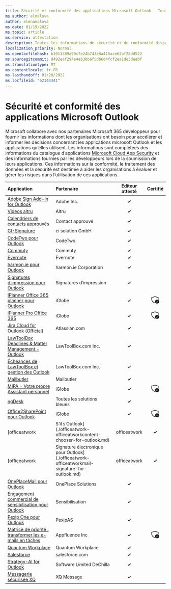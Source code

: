 ```yaml
---
title: Sécurité et conformité des applications Microsoft Outlook - Toutes les applications
ms.author: elmalova
author: elenamalova
ms.date: 01/19/2022
ms.topic: article
ms.service: attestation
description: Toutes les informations de sécurité et de conformité disponibles pour toutes les applications Microsoft Outlook.
localization_priority: Normal
ms.openlocfilehash: b1011389a99c7e24b743e8a415ace62bf28dd522
ms.sourcegitcommit: d492eaf294e4eb3bb6f5db6d4fcf2ea1de3deabf
ms.translationtype: MT
ms.contentlocale: fr-FR
ms.lasthandoff: 01/20/2022
ms.locfileid: "62144341"
---
```

# <a name="microsoft-outlook-apps-security-and-compliance"></a>Sécurité et conformité des applications Microsoft Outlook

Microsoft collabore avec nos partenaires Microsoft 365 développeur pour fournir les informations dont les organisations ont besoin pour accélérer et informer les décisions concernant les applications microsoft Outlook et les applications qu’elles utilisent. Les informations sont complétées des informations du catalogue d’applications [Microsoft Cloud App Security](https://www.microsoft.com/en-us/enterprise-mobility-security/cloud-app-security) et des informations fournies par les développeurs lors de la soumission de leurs applications. Ces informations sur la conformité, le traitement des données et la sécurité est destinée à aider les organisations à évaluer et gérer les risques dans l’utilisation de ces applications.

| **Application** | **Partenaire** | **Éditeur attesté** | **Certifié** |
|:--------|:------------|:----------------------:|:-------------:|
| [Adobe Sign Add-In for Outlook](./adobe-inc-sign-add-in-for-outlook.md) | Adobe Inc. | **✓** |  |
| [Vidéos altru](./altru-videos.md) | Altru | **✓** |  |
| [Calendriers de contacts approuvés](./approved-contact-calendars.md) | Contact approuvé | **✓** |  |
| [CI-Signature](./ci-solution-gmbh-signature.md) | ci solution GmbH | **✓** |  |
| [CodeTwo pour Outlook](./codetwo-for-outlook.md) | CodeTwo | **✓** |  |
| [Commuty](./commuty.md) | Commuty | **✓** |  |
| [Evernote](./evernote.md) | Evernote | **✓** |  |
| [harmon.ie pour Outlook](./harmonie-corporation-for-outlook.md) | harmon.ie Corporation | **✓** |  |
| [Signatures d’impression pour Outlook](./impression-signatures-for-outlook.md) | Signatures d’impression | **✓** |  |
| [IPlanner Office 365 planner pour Outlook](./iglobe-iplanner-office-365-planner-add-in-for-outlook.md) | iGlobe | **✓** | <img alt="Certified application badge" src="../media/certified-badge.png" height="25" width="25" /> |
| [iPlanner Pro Office 365](./iglobe-iplanner-pro-office-365.md) | iGlobe | **✓** | <img alt="Certified application badge" src="../media/certified-badge.png" height="25" width="25" /> |
| [Jira Cloud for Outlook (Official)](./atlassiancom-jira-cloud-for-outlook-official.md) | Atlassian.com | **✓** |  |
| [LawToolBox Deadlines &amp; Matter Management - Outlook](./lawtoolboxcom-inc-lawtoolbox-deadlines-and-matter-management-outlook.md) | LawToolBox.com Inc. | **✓** |  |
| [Échéances de LawToolBox et gestion des Outlook](./lawtoolboxcom-inc-lawtoolbox-deadlines-and-matter-management-outlook.md) | LawToolBox.com Inc. | **✓** |  |
| [Mailbutler](./mailbutler.md) | Mailbutler | **✓** |  |
| [MIPA - Votre propre Assistant personnel](./iglobe-mipa-your-own-personal-assistant.md) | iGlobe | **✓** | <img alt="Certified application badge" src="../media/certified-badge.png" height="25" width="25" /> |
| [ngDesk](./all-blue-solutions-ngdesk.md) | Toutes les solutions bleues | **✓** |  |
| [Office2SharePoint pour Outlook](./iglobe-office2sharepoint-for-outlook.md) | iGlobe | **✓** | <img alt="Certified application badge" src="../media/certified-badge.png" height="25" width="25" /> |
| [officeatwork | S’il s’Outlook](./officeatwork-officeatworkcontent-chooser-for-outlook.md) | officeatwork | **✓** |  |
| [officeatwork | Signature électronique pour Outlook](./officeatwork-officeatworkmail-signature-for-outlook.md) | officeatwork | **✓** |  |
| [OnePlaceMail pour Outlook](./oneplace-solutions-oneplacemail-for-outlook.md) | OnePlace Solutions | **✓** |  |
| [Engagement commercial de sensibilisation pour Outlook](./outreach-sales-engagement-for-outlook.md) | Sensibilisation | **✓** |  |
| [Pexip One pour Outlook](./pexipas-pexip-one-for-outlook.md) | PexipAS | **✓** |  |
| [Matrice de priorité : transformer les e-mails en tâches](./appfluence-inc-priority-matrix-turn-emails-into-tasks.md) | Appfluence Inc | **✓** | <img alt="Certified application badge" src="../media/certified-badge.png" height="25" width="25" /> |
| [Quantum Workplace](./quantum-workplace.md) | Quantum Workplace | **✓** |  |
| [Salesforce](./salesforcecom-salesforce.md) | salesforce.com | **✓** |  |
| [Strategy-AI for Outlook](./chinchilla-software-limited-strategy-ai-for-outlook.md) | Software Limited DeChilla | **✓** |  |
| [Messagerie sécurisée XQ](./xq-message-secure-email.md) | XQ Message | **✓** |  |

